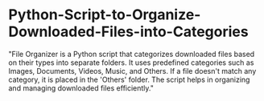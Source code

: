 # Python-Script-to-Organize-Downloaded-Files-into-Categories
"File Organizer is a Python script that categorizes downloaded files based on their types into separate folders. It uses predefined categories such as Images, Documents, Videos, Music, and Others. If a file doesn't match any category, it is placed in the 'Others' folder. The script helps in organizing and managing downloaded files efficiently."
